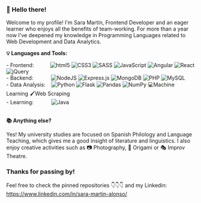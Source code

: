 ### 👋 Hello there! 
Welcome to my profile! I'm Sara Martín, Frontend Developer and an eager learner who enjoys all the benefits of team-working. For more than a year now I've deepened my knowledge in Programming Languages related to Web Development and Data Analytics. 

**💡 Languages and Tools:** 

 <div>
  - Frontend: &nbsp&nbsp&nbsp&nbsp&nbsp&nbsp&nbsp&nbsp&nbsp
  <img alt="html5" src="https://img.shields.io/badge/-HTML5-E34F26?style=flat-square&logo=html5&logoColor=white" />
  <img alt="CSS3" src="https://img.shields.io/badge/css3-%231572B6.svg?&style=flat-square&logo=css3&logoColor=white"/>
  <img alt="SASS" src="https://img.shields.io/badge/SASS-hotpink.svg?&style=flat-square&logo=SASS&logoColor=white"/>
  <img alt="JavaScript" src="https://img.shields.io/badge/javascript-%23323330.svg?&style=flat-square&logo=javascript&logoColor=%23F7DF1E"/>
  <img alt="Angular" src="https://img.shields.io/badge/angular-%23DD0031.svg?&style=flat-square&logo=angular&logoColor=white"/>
  <img alt="React" src="https://img.shields.io/badge/react-%2320232a.svg?&style=flat-square&logo=react&logoColor=%2361DAFB"/>
  <img alt="jQuery" src="https://img.shields.io/badge/jquery-%230769AD.svg?&style=flat-square&logo=jquery&logoColor=white"/>
</div>

<div> 
  - Backend:  &nbsp&nbsp&nbsp&nbsp&nbsp&nbsp&nbsp&nbsp&nbsp&nbsp
  <img alt="NodeJS" src="https://img.shields.io/badge/node.js-%2343853D.svg?&style=flat-square&logo=node.js&logoColor=white"/>
  <img alt="Express.js" src="https://img.shields.io/badge/express.js-%23404d59.svg?&style=flat-square"/>
  <img alt="MongoDB" src ="https://img.shields.io/badge/MongoDB-%234ea94b.svg?&style=flat-square&logo=mongodb&logoColor=white"/>
  <img alt="PHP" src="https://img.shields.io/badge/php-%23777BB4.svg?&style=flat-square&logo=php&logoColor=white"/> 
  <img alt="MySQL" src="https://img.shields.io/badge/mysql-%2300f.svg?&style=flat-square&logo=mysql&logoColor=white"/>
</div>

<div>
  - Data Analysis: &nbsp&nbsp
  <img alt="Python" src="https://img.shields.io/badge/python-%2314354C.svg?&style=flat-square&logo=python&logoColor=white"/>
  <img alt="Flask" src="https://img.shields.io/badge/flask-%23000.svg?&style=flat-square&logo=flask&logoColor=white"/>
  <img alt="Pandas" src="https://img.shields.io/badge/pandas-%23150458.svg?&style=flat-square&logo=pandas&logoColor=white" />
  <img alt="NumPy" src="https://img.shields.io/badge/numpy-%23013243.svg?&style=flat-square&logo=numpy&logoColor=white" />
 💻Machine Learning
  🖌️Web Scraping

</div>

<div>
  - Learning: &nbsp&nbsp&nbsp&nbsp&nbsp&nbsp&nbsp&nbsp&nbsp&nbsp
  <img alt="Java" src="https://img.shields.io/badge/java-%23ED8B00.svg?&style=flat-square&logo=java&logoColor=white"/>
</div>

<br>

**📚 Anything else?**

Yes! My university studies are focused on Spanish Philology and Language Teaching, which gives me a good insight of literature and linguistics. 
I also enjoy creative activities such as 📷 Photography, 📄 Origami or 🎭 Improv Theatre.

### Thanks for passing by!
Feel free to check the pinned repositories 👇👇👇 and my Linkedin: https://www.linkedin.com/in/sara-martin-alonso/


